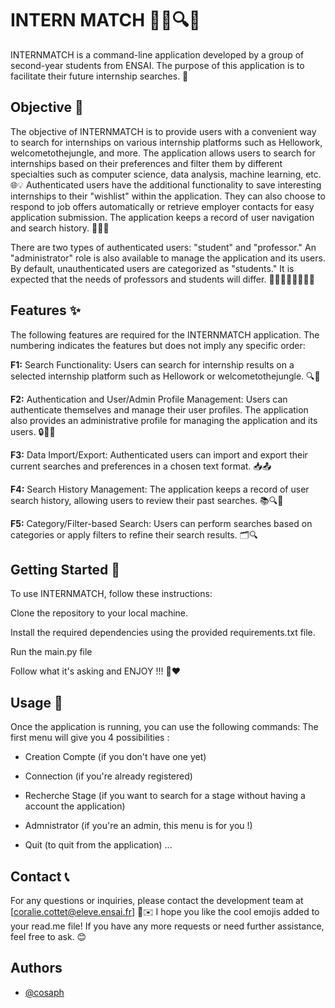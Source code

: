 # INTERN MATCH 👩‍💻🔍💼

INTERNMATCH is a command-line application developed by a group of second-year students from ENSAI. The purpose of this application is to facilitate their future internship searches. 🚀
## Objective 🎯

The objective of INTERNMATCH is to provide users with a convenient way to search for internships on various internship platforms such as Hellowork, welcometothejungle, and more. The application allows users to search for internships based on their preferences and filter them by different specialties such as computer science, data analysis, machine learning, etc. 🌐💡
Authenticated users have the additional functionality to save interesting internships to their "wishlist" within the application. They can also choose to respond to job offers automatically or retrieve employer contacts for easy application submission. The application keeps a record of user navigation and search history. 📝💼🔖

There are two types of authenticated users: "student" and "professor." An "administrator" role is also available to manage the application and its users. By default, unauthenticated users are categorized as "students." It is expected that the needs of professors and students will differ. 👩‍🎓👨‍🎓👨‍🏫👩‍🏫

## Features ✨
The following features are required for the INTERNMATCH application. The numbering indicates the features but does not imply any specific order:

__F1:__ Search Functionality: Users can search for internship results on a selected internship platform such as Hellowork or welcometothejungle. 🔍🔎

__F2:__ Authentication and User/Admin Profile Management: Users can authenticate themselves and manage their user profiles. The application also provides an administrative profile for managing the application and its users. 🔒👤👥

__F3:__ Data Import/Export: Authenticated users can import and export their current searches and preferences in a chosen text format. 📥📤

__F4:__ Search History Management: The application keeps a record of user search history, allowing users to review their past searches. 📚🔍📆

__F5:__ Category/Filter-based Search: Users can perform searches based on categories or apply filters to refine their search results. 🗂🔍

## Getting Started 🚀

To use INTERNMATCH, follow these instructions:

Clone the repository to your local machine.

Install the required dependencies using the provided requirements.txt file.

Run the main.py file

Follow what it's asking and ENJOY !!! 🎉❤️

## Usage 📖

Once the application is running, you can use the following commands:
The first menu will give you 4 possibilities :

- Creation Compte (if you don't have one yet)

- Connection (if you're already registered)

- Recherche Stage (if you want to search for a stage without having a account the application)

- Admnistrator (if you're an admin, this menu is for you !)

- Quit (to quit from the application)
...

## Contact 📞
For any questions or inquiries, please contact the development team at [coralie.cottet@eleve.ensai.fr] 📧✉️
I hope you like the cool emojis added to your read.me file! If you have any more requests or need further assistance, feel free to ask. 😊


## Authors

- [@cosaph](https://github.com/cosaph)

